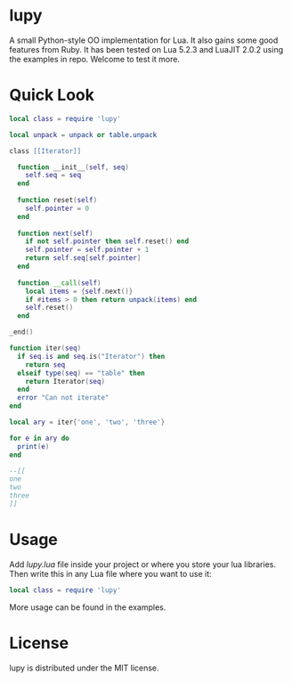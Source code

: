lupy
===========

A small Python-style OO implementation for Lua. It also gains some good features from Ruby.
It has been tested on Lua 5.2.3 and LuaJIT 2.0.2 using the examples in repo. Welcome to test it more.

Quick Look
==========

```lua
local class = require 'lupy'

local unpack = unpack or table.unpack

class [[Iterator]]

  function __init__(self, seq)
    self.seq = seq
  end
  
  function reset(self)
    self.pointer = 0
  end
  
  function next(self)
    if not self.pointer then self.reset() end
    self.pointer = self.pointer + 1
    return self.seq[self.pointer]
  end
  
  function __call(self)
    local items = {self.next()}
    if #items > 0 then return unpack(items) end
    self.reset()
  end

_end()

function iter(seq)
  if seq.is and seq.is("Iterator") then 
    return seq
  elseif type(seq) == "table" then
    return Iterator(seq)
  end
  error "Can not iterate"
end

local ary = iter{'one', 'two', 'three'}

for e in ary do
  print(e)
end

--[[
one
two
three
]]

```

Usage
==========
Add *lupy.lua* file inside your project or where you store your lua libraries.
Then write this in any Lua file where you want to use it:
```lua
local class = require 'lupy'
```
More usage can be found in the examples.

License
=======

lupy is distributed under the MIT license.

